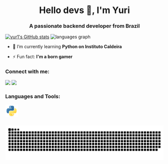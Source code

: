 <h1 align="center">Hello devs 👋, I'm Yuri</h1>
<h3 align="center">A passionate backend developer from Brazil</h3>

[![yur1's GitHub stats](https://github-readme-stats.vercel.app/api?username=yur1d3v&show_icons=true&theme=midnight-purple)](https://github.com/anuraghazra/github-readme-stats)
<img src="https://github-readme-stats.vercel.app/api/top-langs?username=yur1d3v&locale=en&hide_title=false&layout=compact&card_width=320&langs_count=4&theme=midnight-purple&hide_border=false&order=2" height="155" alt="languages graph"  />

- 🌱 I’m currently learning **Python on Instituto Caldeira**

- ⚡ Fun fact: **I'm a born gamer**

<h3 align="left">Connect with me:</h3>
<p align="left">
<a href = "mailto:yuricosta2319@gmail.com"><img loading="lazy" src="https://img.shields.io/badge/Gmail-D14836?style=for-the-badge&logo=gmail&logoColor=white" target="_blank"></a>
<a href="https://www.linkedin.com/in/yuri-de-oliveira-costa-547557267" target="_blank"><img loading="lazy" src="https://img.shields.io/badge/-LinkedIn-%230077B5?style=for-the-badge&logo=linkedin&logoColor=white" target="_blank"></a>
</p>

<h3 align="left">Languages and Tools:</h3>
<p align="left"> <a href="https://www.python.org" target="_blank" rel="noreferrer"> <img src="https://raw.githubusercontent.com/devicons/devicon/master/icons/python/python-original.svg" alt="python" width="40" height="40"/> </a> </p>

###

![Snake animation](https://github.com/yur1d3v/yur1d3v/blob/output/snake.svg)

###
